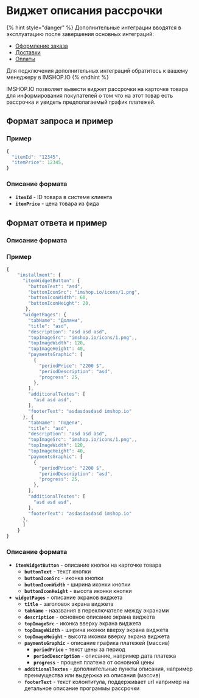 # Виджет описания рассрочки

{% hint style="danger" %}
Дополнительные интеграции вводятся в эксплуатацию после завершения основных интеграций:

* [Оформление заказа](../../osnovnye-integracii/oformlenie-zakaza.md)
* [Доставки](../../osnovnye-integracii/dostavki.md)
* [Оплаты](../../osnovnye-integracii/oplaty.md)

Для подключения дополнительных интеграций обратитесь к вашему менеджеру в IMSHOP.IO
{% endhint %}

IMSHOP.IO позволяет вывести виджет рассрочки на карточке товара для информирования покупателей о том что на этот товар есть рассрочка и увидеть предполагаемый график платежей.

## Формат запроса и пример

### Пример

```javascript
{
  "itemId": "12345",
  "itemPrice": 12345,
}
```

### Описание формата

* **`itemId`** - ID товара в системе клиента
* **`itemPrice`** - цена товара из фида

## Формат ответа и пример

### Описание формата

### Пример

```javascript
{
    "installment": {
      "itemWidgetButton": {
        "buttonText": "asd",
        "buttonIconSrc": "imshop.io/icons/1.png",
        "buttonIconWidth": 60,
        "buttonIconHeight": 20,
       },
      "widgetPages": {
        "tabName": "Долями",
        "title": "asd",
        "description": "asd asd asd",
        "topImageSrc": "imshop.io/icons/1.png",,
        "topImageWidth": 120,
        "topImageHeight": 40,
        "paymentsGraphic": [
          {
            "periodPrice": "2200 $",
            "periodDescription": "asd",
            "progress": 25,
          },
        ],
        "additionalTextes": [
          "asd asd asd",
        ],
        "footerText": "asdasdasdasd imshop.io"
      }, {
        "tabName": "Подели",
        "title": "asd",
        "description": "asd asd asd",
        "topImageSrc": "imshop.io/icons/1.png",,
        "topImageWidth": 120,
        "topImageHeight": 40,
        "paymentsGraphic": [
          {
            "periodPrice": "2200 $",
            "periodDescription": "asd",
            "progress": 25,
          },
        ],
        "additionalTextes": [
          "asd asd asd",
        ],
        "footerText": "asdasdasdasd imshop.io"
      },
      ]
    }
}
```

### Описание формата

* **`itemWidgetButton`** - описание кнопки на карточке товара
  * **`buttonText`** - текст кнопки
  * **`buttonIconSrc`** - иконка кнопки
  * **`buttonIconWidth`** - ширина иконки кнопки
  * **`buttonIconHeight`** - высота иконки кнопки
* **`widgetPages`** - описание экранов виджета
  * **`title`** - заголовок экрана виджета&#x20;
  * **`tabName`** - наазвания в переключателе между экранами&#x20;
  * **`description`** - основное описание экрана виджета
  * **`topImageSrc`** - иконка вверху экрана виджета
  * **`topImageWidth`** - ширина иконки вверху экрана виджета
  * **`topImageHeight`** - высота иконки вверху экрана виджета
  * **`paymentsGraphic`** - описание графика платежей (массив)
    * **`periodPrice`** - текст цены за период
    * **`periodDescription`** - описание, например дата платежа
    * **`progress`** - процент платежа от основной цены
  * **`additionalTextes`** - дополнительные пункты описания, например преимущества или выдержка из описания (массив)
  * **`footerText`** - текст колонтитула, поддерживает url например на детальное описание программы рассрочки
